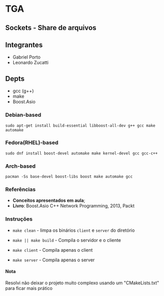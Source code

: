 # TGA

## Sockets - Share de arquivos 

## Integrantes

* Gabriel Porto
* Leonardo Zucatti


## Depts
* gcc (g++)
* make
* Boost.Asio 

### Debian-based

```sudo apt-get install build-essential libboost-all-dev g++ gcc make automake```

### Fedora(RHEL)-based

```sudo dnf install boost-devel automake make kernel-devel gcc gcc-c++```

### Arch-based

```pacman -Ss base-devel boost-libs boost make automake gcc```

### Referências

* **Conceitos apresentados em aula**;
* **Livro**: Boost.Asio C++ Network Programming, 2013, Packt

### Instruções

* ```make clean``` - limpa os binários ```client``` e ```server``` do diretório

* ```make || make build``` - Compila o servidor e o cliente

* ```make client``` - Compila apenas o client

* ```make server``` - Compila apenas o server

#### Nota

Resolvi não deixar o projeto muito complexo usando um "CMakeLists.txt" para ficar mais prático
